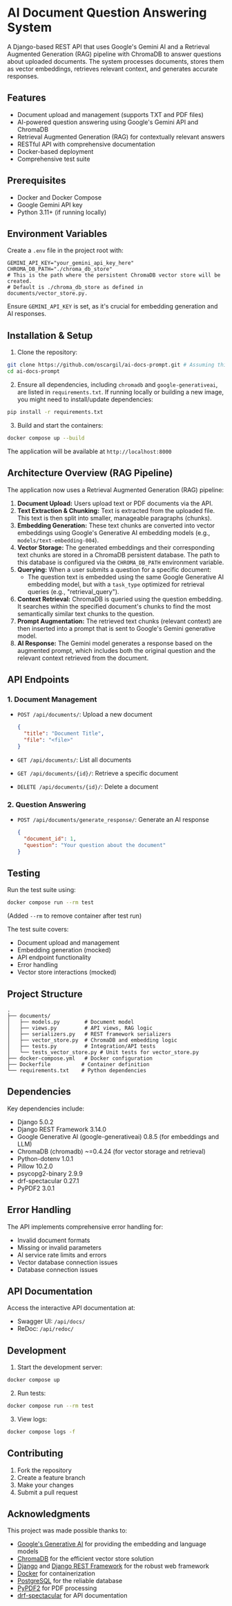 # AI Document Question Answering System

A Django-based REST API that uses Google's Gemini AI and a Retrieval Augmented Generation (RAG) pipeline with ChromaDB to answer questions about uploaded documents. The system processes documents, stores them as vector embeddings, retrieves relevant context, and generates accurate responses.

## Features

- Document upload and management (supports TXT and PDF files)
- AI-powered question answering using Google's Gemini API and ChromaDB
- Retrieval Augmented Generation (RAG) for contextually relevant answers
- RESTful API with comprehensive documentation
- Docker-based deployment
- Comprehensive test suite

## Prerequisites

- Docker and Docker Compose
- Google Gemini API key
- Python 3.11+ (if running locally)

## Environment Variables

Create a `.env` file in the project root with:

```env
GEMINI_API_KEY="your_gemini_api_key_here"
CHROMA_DB_PATH="./chroma_db_store" 
# This is the path where the persistent ChromaDB vector store will be created.
# Default is ./chroma_db_store as defined in documents/vector_store.py.
```
Ensure `GEMINI_API_KEY` is set, as it's crucial for embedding generation and AI responses.

## Installation & Setup

1. Clone the repository:
```bash
git clone https://github.com/oscargil/ai-docs-prompt.git # Assuming this is the repo URL
cd ai-docs-prompt 
```

2. Ensure all dependencies, including `chromadb` and `google-generativeai`, are listed in `requirements.txt`. If running locally or building a new image, you might need to install/update dependencies:
```bash
pip install -r requirements.txt 
```

3. Build and start the containers:
```bash
docker compose up --build
```

The application will be available at `http://localhost:8000`

## Architecture Overview (RAG Pipeline)

The application now uses a Retrieval Augmented Generation (RAG) pipeline:

1.  **Document Upload:** Users upload text or PDF documents via the API.
2.  **Text Extraction & Chunking:** Text is extracted from the uploaded file. This text is then split into smaller, manageable paragraphs (chunks).
3.  **Embedding Generation:** These text chunks are converted into vector embeddings using Google's Generative AI embedding models (e.g., `models/text-embedding-004`).
4.  **Vector Storage:** The generated embeddings and their corresponding text chunks are stored in a ChromaDB persistent database. The path to this database is configured via the `CHROMA_DB_PATH` environment variable.
5.  **Querying:** When a user submits a question for a specific document:
    *   The question text is embedded using the same Google Generative AI embedding model, but with a `task_type` optimized for retrieval queries (e.g., "retrieval_query").
6.  **Context Retrieval:** ChromaDB is queried using the question embedding. It searches within the specified document's chunks to find the most semantically similar text chunks to the question.
7.  **Prompt Augmentation:** The retrieved text chunks (relevant context) are then inserted into a prompt that is sent to Google's Gemini generative model.
8.  **AI Response:** The Gemini model generates a response based on the augmented prompt, which includes both the original question and the relevant context retrieved from the document.

## API Endpoints

### 1. Document Management
- `POST /api/documents/`: Upload a new document
  ```json
  {
    "title": "Document Title",
    "file": "<file>"
  }
  ```

- `GET /api/documents/`: List all documents
- `GET /api/documents/{id}/`: Retrieve a specific document
- `DELETE /api/documents/{id}/`: Delete a document

### 2. Question Answering
- `POST /api/documents/generate_response/`: Generate an AI response
  ```json
  {
    "document_id": 1,
    "question": "Your question about the document"
  }
  ```

## Testing

Run the test suite using:
```bash
docker compose run --rm test
```
(Added `--rm` to remove container after test run)

The test suite covers:
- Document upload and management
- Embedding generation (mocked)
- API endpoint functionality
- Error handling
- Vector store interactions (mocked)

## Project Structure

```
.
├── documents/
│   ├── models.py        # Document model
│   ├── views.py         # API views, RAG logic
│   ├── serializers.py   # REST framework serializers
│   ├── vector_store.py  # ChromaDB and embedding logic
│   ├── tests.py         # Integration/API tests
│   └── tests_vector_store.py # Unit tests for vector_store.py
├── docker-compose.yml   # Docker configuration
├── Dockerfile          # Container definition
└── requirements.txt    # Python dependencies
```

## Dependencies

Key dependencies include:
- Django 5.0.2
- Django REST Framework 3.14.0
- Google Generative AI (google-generativeai) 0.8.5 (for embeddings and LLM)
- ChromaDB (chromadb) ~=0.4.24 (for vector storage and retrieval)
- Python-dotenv 1.0.1
- Pillow 10.2.0
- psycopg2-binary 2.9.9
- drf-spectacular 0.27.1
- PyPDF2 3.0.1

## Error Handling

The API implements comprehensive error handling for:
- Invalid document formats
- Missing or invalid parameters
- AI service rate limits and errors
- Vector database connection issues
- Database connection issues

## API Documentation

Access the interactive API documentation at:
- Swagger UI: `/api/docs/`
- ReDoc: `/api/redoc/`

## Development

1. Start the development server:
```bash
docker compose up
```

2. Run tests:
```bash
docker compose run --rm test
```

3. View logs:
```bash
docker compose logs -f
```

## Contributing

1. Fork the repository
2. Create a feature branch
3. Make your changes
4. Submit a pull request

## Acknowledgments

This project was made possible thanks to:

- [Google's Generative AI](https://ai.google.dev/) for providing the embedding and language models
- [ChromaDB](https://www.trychroma.com/) for the efficient vector store solution
- [Django](https://www.djangoproject.com/) and [Django REST Framework](https://www.django-rest-framework.org/) for the robust web framework
- [Docker](https://www.docker.com/) for containerization
- [PostgreSQL](https://www.postgresql.org/) for the reliable database
- [PyPDF2](https://pypi.org/project/PyPDF2/) for PDF processing
- [drf-spectacular](https://drf-spectacular.readthedocs.io/) for API documentation
```
